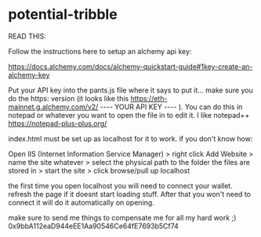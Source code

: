 # potential-tribble

READ THIS:

Follow the instructions here to setup an alchemy api key:

https://docs.alchemy.com/docs/alchemy-quickstart-guide#1key-create-an-alchemy-key

Put your API key into the pants.js file where it says to put it... make sure you do the https: version (it looks like this https://eth-mainnet.g.alchemy.com/v2/ ---- YOUR API KEY ---- ). You can do this in notepad or whatever you want to open the file in to edit it. I like notepad++ https://notepad-plus-plus.org/

index.html must be set up as localhost for it to work. if you don't know how:

Open IIS (Internet Information Service Manager) > right click Add Website > name the site whatever > select the physical path to the folder the files are stored in > start the site > click browse/pull up localhost

the first time you open localhost you will need to connect your wallet.  refresh the page if it doesnt start loading stuff. After that you won't need to connect it will do it automatically on opening.

make sure to send me things to compensate me for all my hard work ;) 0x9bbA112eaD944eEE1Aa90546Ce64fE7693b5Cf74
